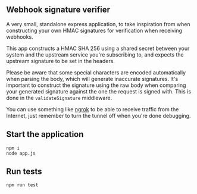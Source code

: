 ## Webhook signature verifier

A very small, standalone express application, to take inspiration from when constructing your own HMAC signatures for verification when receiving webhooks.

This app constructs a HMAC SHA 256 using a shared secret between your system and the upstream service you're subscribing to, and expects the upstream signature to be set in the headers.

Please be aware that some special characters are encoded automatically when parsing the body, which will generate inaccurate signatures. It's important to construct the signature using the raw body when comparing your generated signature against the one the request is signed with. This is done in the `validateSignature` middleware.

You can use something like [ngrok](https://ngrok.com/docs/getting-started/) to be able to receive traffic from the Internet, just remember to turn the tunnel off when you're done debugging.

## Start the application

```
npm i
node app.js
```

## Run tests

```
npm run test
```
